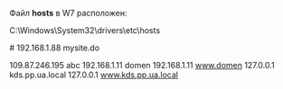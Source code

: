 Файл **hosts** в W7 расположен:

C:\Windows\System32\drivers\etc\hosts


\# 192.168.1.88     mysite.do

109.87.246.195   abc
192.168.1.11  domen
192.168.1.11  www.domen
127.0.0.1    kds.pp.ua.local
127.0.0.1    www.kds.pp.ua.local
